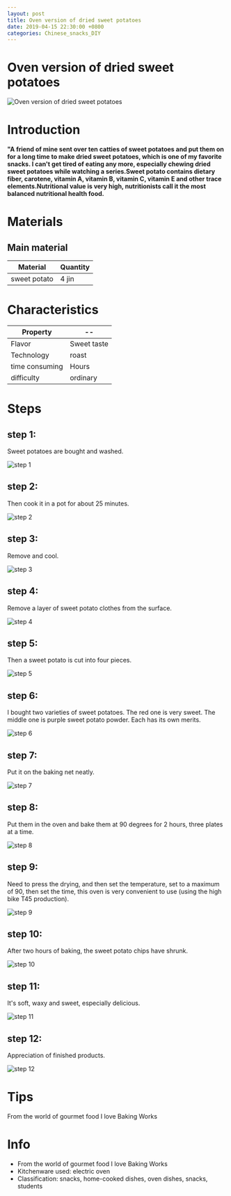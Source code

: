 ```yaml
---
layout: post
title: Oven version of dried sweet potatoes
date: 2019-04-15 22:30:00 +0800
categories: Chinese_snacks_DIY
---
```


# Oven version of dried sweet potatoes

![Oven version of dried sweet potatoes]({{site.baseurl}}/img/432474/432474.jpg)

# Introduction

**"A friend of mine sent over ten catties of sweet potatoes and put them on for a long time to make dried sweet potatoes, which is one of my favorite snacks. I can't get tired of eating any more, especially chewing dried sweet potatoes while watching a series.Sweet potato contains dietary fiber, carotene, vitamin A, vitamin B, vitamin C, vitamin E and other trace elements.Nutritional value is very high, nutritionists call it the most balanced nutritional health food.**

# Materials


## Main material

Material|Quantity
--|--
sweet potato|4 jin

# Characteristics

Property|--
--|--
Flavor|Sweet taste
Technology|roast
time consuming|Hours
difficulty|ordinary

# Steps

## step 1:

Sweet potatoes are bought and washed.

![step 1]({{site.baseurl}}/img/432474/1.jpg)

## step 2:

Then cook it in a pot for about 25 minutes.

![step 2]({{site.baseurl}}/img/432474/2.jpg)

## step 3:

Remove and cool.

![step 3]({{site.baseurl}}/img/432474/3.jpg)

## step 4:

Remove a layer of sweet potato clothes from the surface.

![step 4]({{site.baseurl}}/img/432474/4.jpg)

## step 5:

Then a sweet potato is cut into four pieces.

![step 5]({{site.baseurl}}/img/432474/5.jpg)

## step 6:

I bought two varieties of sweet potatoes. The red one is very sweet. The middle one is purple sweet potato powder. Each has its own merits.

![step 6]({{site.baseurl}}/img/432474/6.jpg)

## step 7:

Put it on the baking net neatly.

![step 7]({{site.baseurl}}/img/432474/7.jpg)

## step 8:

Put them in the oven and bake them at 90 degrees for 2 hours, three plates at a time.

![step 8]({{site.baseurl}}/img/432474/8.jpg)

## step 9:

Need to press the drying, and then set the temperature, set to a maximum of 90, then set the time, this oven is very convenient to use (using the high bike T45 production).

![step 9]({{site.baseurl}}/img/432474/9.jpg)

## step 10:

After two hours of baking, the sweet potato chips have shrunk.

![step 10]({{site.baseurl}}/img/432474/10.jpg)

## step 11:

It's soft, waxy and sweet, especially delicious.

![step 11]({{site.baseurl}}/img/432474/11.jpg)

## step 12:

Appreciation of finished products.

![step 12]({{site.baseurl}}/img/432474/12.jpg)

# Tips

From the world of gourmet food I love Baking Works

# Info

- From the world of gourmet food I love Baking Works
- Kitchenware used: electric oven
- Classification: snacks, home-cooked dishes, oven dishes, snacks, students